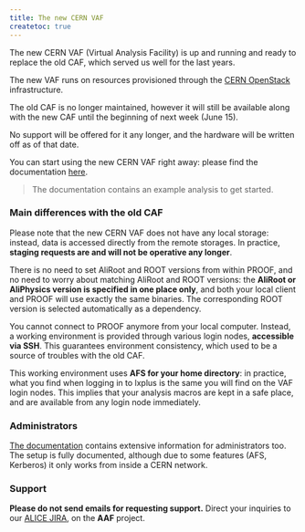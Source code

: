 ```yaml
---
title: The new CERN VAF
createtoc: true
---
```


The new CERN VAF (Virtual Analysis Facility) is up and running and ready to
replace the old CAF, which served us well for the last years.

The new VAF runs on resources provisioned through the
[CERN OpenStack](https://openstack.cern.ch) infrastructure.

The old CAF is no longer maintained, however it will still be available along
with the new CAF until the beginning of next week (June 15).

No support will be offered for it any longer, and the hardware will be written
off as of that date.

You can start using the new CERN VAF right away: please find the documentation 
[here](/alice/vcaf).

> The documentation contains an example analysis to get started.


### Main differences with the old CAF

Please note that the new CERN VAF does not have any local storage: instead,
data is accessed directly from the remote storages. In practice, **staging
requests are and will not be operative any longer**.

There is no need to set AliRoot and ROOT versions from within PROOF, and no need
to worry about matching AliRoot and ROOT versions: the **AliRoot or AliPhysics
version is specified in one place only**, and both your local client and PROOF
will use exactly the same binaries. The corresponding ROOT version is selected
automatically as a dependency.

You cannot connect to PROOF anymore from your local computer. Instead, a
working environment is provided through various login nodes, **accessible via
SSH**. This guarantees environment consistency, which used to be a source of
troubles with the old CAF.

This working environment uses **AFS for your home directory**: in practice, what
you find when logging in to lxplus is the same you will find on the VAF login
nodes. This implies that your analysis macros are kept in a safe place, and are
available from any login node immediately.


### Administrators

[The documentation](/alice/vcaf) contains extensive information for
administrators too. The setup is fully documented, although due to some features
(AFS, Kerberos) it only works from inside a CERN network.


### Support

**Please do not send emails for requesting support.** Direct your inquiries to
our [ALICE JIRA](https://alice.its.cern.ch/), on the **AAF** project.
